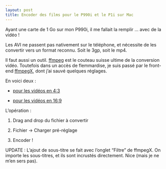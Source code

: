 ```yaml
---
layout: post
title: Encoder des films pour le P990i et le P1i sur Mac
---
```

<p>Ayant une carte de 1 Go sur mon P990i, il me fallait la remplir &#8230; avec de la vid&eacute;o !</p>

<p>Les AVI ne passent pas nativement sur le t&eacute;l&eacute;phone, et n&eacute;cessite de les convertir vers un format reconnu. Soit le 3gp, soit le mp4.</p>

<p>Il faut aussi un outil. <a href="http://fr.wikipedia.org/wiki/FFmpeg">ffmpeg</a> est le couteau suisse ultime de la conversion vid&eacute;o. Toutefois dans un acc&egrave;s de flemmardise, je suis pass&eacute; par le front-end <a href="http://ffmpegx.com/fr/download.html">ffmpegX</a>, dont j&#8217;ai sauv&eacute; quelques r&eacute;glages.</p>

<p>En voici deux :</p>

<ul>
<li><p><a href="/assets/2007/8/23/toP990-43.ffx">pour les vid&eacute;os en 4:3</a></p></li>
<li><p><a href="/assets/2007/8/23/toP990i-169.ffx">pour les vid&eacute;os en 16:9</a></p></li>
</ul>

<p>L&#8217;op&eacute;ration : </p>

<ol>
<li><p>Drag and drop du fichier &agrave; convertir</p></li>
<li><p>Fichier -&gt; Charger pr&eacute;-r&eacute;glage</p></li>
<li><p>Encoder !</p></li>
</ol>

<p>UPDATE : L&#8217;ajout de sous-titre se fait avec l&#8217;onglet &#8220;Filtre&#8221; de ffmpegX. On importe les sous-titres, et ils sont incrust&eacute;s directement. Nice (mais je ne m&#8217;en sers pas).</p>      
